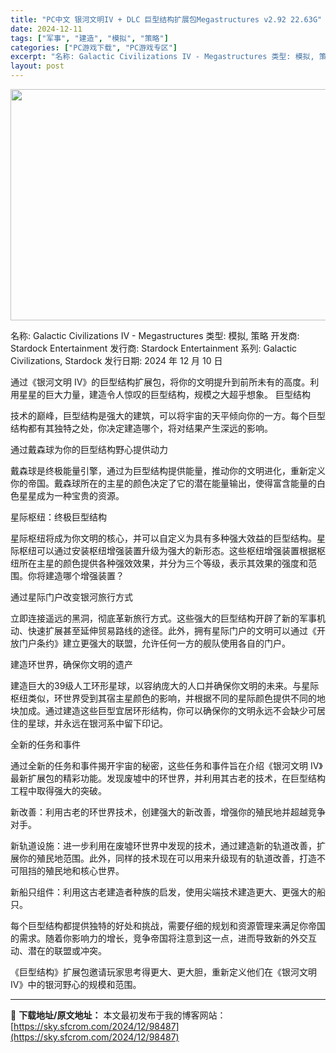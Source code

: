 ```yaml
---
title: "PC中文 银河文明IV + DLC 巨型结构扩展包Megastructures v2.92 22.63G"
date: 2024-12-11
tags: ["军事", "建造", "模拟", "策略"]
categories: ["PC游戏下载", "PC游戏专区"]
excerpt: "名称: Galactic Civilizations IV - Megastructures 类型: 模拟, 策略 开发商: Stardock Entertainment 发行商: Stardock Entertainment 系列: Galactic Civilizations, Stardock&hellip;"
layout: post
---
```


<img class="aligncenter size-full wp-image-98488" src="https://sky.sfcrom.com/wp-content/uploads/2024/12/2024121102513323.webp" alt="" width="660" height="370" />

名称: Galactic Civilizations IV - Megastructures
类型: 模拟, 策略
开发商: Stardock Entertainment
发行商: Stardock Entertainment
系列: Galactic Civilizations, Stardock
发行日期: 2024 年 12 月 10 日

通过《银河文明 IV》的巨型结构扩展包，将你的文明提升到前所未有的高度。利用星星的巨大力量，建造令人惊叹的巨型结构，规模之大超乎想象。
巨型结构

技术的巅峰，巨型结构是强大的建筑，可以将宇宙的天平倾向你的一方。每个巨型结构都有其独特之处，你决定建造哪个，将对结果产生深远的影响。

通过戴森球为你的巨型结构野心提供动力

戴森球是终极能量引擎，通过为巨型结构提供能量，推动你的文明进化，重新定义你的帝国。戴森球所在的主星的颜色决定了它的潜在能量输出，使得富含能量的白色星星成为一种宝贵的资源。

星际枢纽：终极巨型结构

星际枢纽将成为你文明的核心，并可以自定义为具有多种强大效益的巨型结构。星际枢纽可以通过安装枢纽增强装置升级为强大的新形态。这些枢纽增强装置根据枢纽所在主星的颜色提供各种强效效果，并分为三个等级，表示其效果的强度和范围。你将建造哪个增强装置？

通过星际门户改变银河旅行方式

立即连接遥远的黑洞，彻底革新旅行方式。这些强大的巨型结构开辟了新的军事机动、快速扩展甚至延伸贸易路线的途径。此外，拥有星际门户的文明可以通过《开放门户条约》建立更强大的联盟，允许任何一方的舰队使用各自的门户。

建造环世界，确保你文明的遗产

建造巨大的39级人工环形星球，以容纳庞大的人口并确保你文明的未来。与星际枢纽类似，环世界受到其宿主星颜色的影响，并根据不同的星际颜色提供不同的地块加成。通过建造这些巨型宜居环形结构，你可以确保你的文明永远不会缺少可居住的星球，并永远在银河系中留下印记。

全新的任务和事件

通过全新的任务和事件揭开宇宙的秘密，这些任务和事件旨在介绍《银河文明 IV》最新扩展包的精彩功能。发现废墟中的环世界，并利用其古老的技术，在巨型结构工程中取得强大的突破。

新改善：利用古老的环世界技术，创建强大的新改善，增强你的殖民地并超越竞争对手。

新轨道设施：进一步利用在废墟环世界中发现的技术，通过建造新的轨道改善，扩展你的殖民地范围。此外，同样的技术现在可以用来升级现有的轨道改善，打造不可阻挡的殖民地和核心世界。

新船只组件：利用这古老建造者种族的启发，使用尖端技术建造更大、更强大的船只。

每个巨型结构都提供独特的好处和挑战，需要仔细的规划和资源管理来满足你帝国的需求。随着你影响力的增长，竞争帝国将注意到这一点，进而导致新的外交互动、潜在的联盟或冲突。

《巨型结构》扩展包邀请玩家思考得更大、更大胆，重新定义他们在《银河文明 IV》中的银河野心的规模和范围。

---
📖 **下载地址/原文地址：** 本文最初发布于我的博客网站：[https://sky.sfcrom.com/2024/12/98487](https://sky.sfcrom.com/2024/12/98487)
